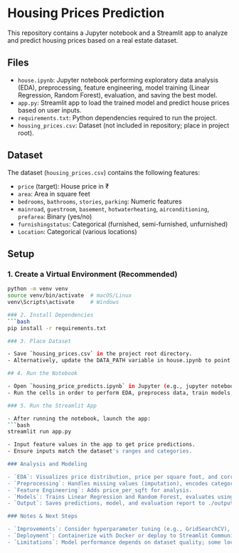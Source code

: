 # Housing Prices Prediction

This repository contains a Jupyter notebook and a Streamlit app to analyze and predict housing prices based on a real estate dataset.

## Files

- `house.ipynb`: Jupyter notebook performing exploratory data analysis (EDA), preprocessing, feature engineering, model training (Linear Regression, Random Forest), evaluation, and saving the best model.
- `app.py`: Streamlit app to load the trained model and predict house prices based on user inputs.
- `requirements.txt`: Python dependencies required to run the project.
- `housing_prices.csv`: Dataset (not included in repository; place in project root).

## Dataset

The dataset (`housing_prices.csv`) contains the following features:

- `price` (target): House price in ₹
- `area`: Area in square feet
- `bedrooms`, `bathrooms`, `stories`, `parking`: Numeric features
- `mainroad`, `guestroom`, `basement`, `hotwaterheating`, `airconditioning`, `prefarea`: Binary (yes/no)
- `furnishingstatus`: Categorical (furnished, semi-furnished, unfurnished)
- `Location`: Categorical (various locations)

## Setup

### 1. Create a Virtual Environment (Recommended)
```bash
python -m venv venv
source venv/bin/activate  # macOS/Linux
venv\Scripts\activate     # Windows

### 2. Install Dependencies
```bash
pip install -r requirements.txt

### 3. Place Dataset

- Save `housing_prices.csv` in the project root directory.
- Alternatively, update the DATA_PATH variable in house.ipynb to point to your dataset location.

## 4. Run the Notebook

- Open `housing_price_predicts.ipynb` in Jupyter (e.g., jupyter notebook).
- Run the cells in order to perform EDA, preprocess data, train models, and save the best model to `./output/best_model.joblib`.

### 5. Run the Streamlit App

- After running the notebook, launch the app:
```bash
streamlit run app.py

- Input feature values in the app to get price predictions. 
- Ensure inputs match the dataset's ranges and categories.

### Analysis and Modeling

- `EDA`: Visualizes price distribution, price per square foot, and correlations.
- `Preprocessing`: Handles missing values (imputation), encodes categorical features, scales numeric features, and removes outliers (1st/99th percentiles).
- `Feature Engineering`: Adds price_per_sqft for analysis.
- `Models`: Trains Linear Regression and Random Forest, evaluates using MAE, RMSE, and R².
- `Output`: Saves predictions, model, and evaluation report to ./output.

### Notes & Next Steps

- `Improvements`: Consider hyperparameter tuning (e.g., GridSearchCV), adding interaction terms, or incorporating more data.
- `Deployment`: Containerize with Docker or deploy to Streamlit Community Cloud for sharing.
- `Limitations`: Model performance depends on dataset quality; some locations may have limited samples.